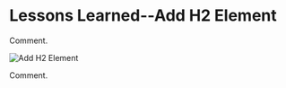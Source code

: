 <html>
 <body>
   <h1> Lessons Learned--Add H2 Element </h1>
   <p> 
     Comment.
   </p>
  <img src="#" alt="Add H2 Element"/>
 <br />
  <p>
    Comment.
  </p>
  </body>
</html>
